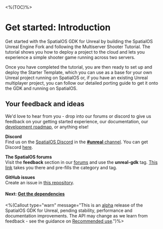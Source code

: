 <%(TOC)%>
# Get started: Introduction

Get started with the SpatialOS GDK for Unreal by building the SpatialOS Unreal Engine Fork and following the Multiserver Shooter Tutorial. The tutorial shows you how to deploy a project to the cloud and lets you experience a simple shooter game running across two servers. 

Once you have completed the tutorial, you are then ready to set up and deploy the Starter Template, which you can use as a base for your own Unreal project running on SpatialOS or, if you have an existing Unreal multiplayer project, you can follow our detailed porting guide to get it onto the GDK and running on SpatialOS.

## Your feedback and ideas

We'd love to hear from you - drop into our forums or discord to give us feedback on your getting started experience, our documentation, our [development roadmap](https://trello.com/b/7wtbtwmL/unreal-gdk-roadmap), or anything else!

**Discord**</br>
Find us on the [SpatialOS Discord](https://discord.gg/vAT7RSU) in the [**#unreal** channel](https://discordapp.com/channels/311273633307951114/339471548647866368).
You can get Discord [here](https://discordapp.com/).

**The SpatialOS forums**</br>
Visit the **feedback** section in our [forums](https://forums.improbable.io/) and use the **unreal-gdk** tag. [This link](https://forums.improbable.io/new-topic?category=Feedback&tags=unreal-gdk) takes you there and pre-fills the category and tag.

**GitHub issues**</br>
Create an issue in [this repository](https://github.com/spatialos/UnrealGDK/issues).

#### Next: [Get the dependencies]({{urlRoot}}/content/get-started/dependencies.md)

<%(Callout type="warn" message="This is an [alpha](https://docs.improbable.io/reference/latest/shared/release-policy#maturity-stages) release of the SpatialOS GDK for Unreal, pending stability, performance and documentation improvements. The API may change as we learn from feedback  - see the guidance on [Recommended use]({{urlRoot}}/recommended-use).")%>
